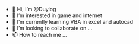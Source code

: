- 👋 Hi, I’m @Duylog
- 👀 I’m interested in game and internet
- 🌱 I’m currently learning VBA in excel and autocad
- 💞️ I’m looking to collaborate on ...
- 📫 How to reach me ...

<!---
Duylog/Duylog is a ✨ special ✨ repository because its `README.md` (this file) appears on your GitHub profile.
You can click the Preview link to take a look at your changes.
--->
